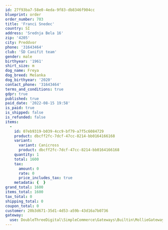 ```yaml
---
id: 27f93ba7-58e0-4eda-9f83-db8346f904cc
blueprint: order
order_number: 703
title: 'Franci Snedec'
country: SI
address: 'Srednja Bela 16'
zip: '4205'
city: Preddvor
phone: '31643464'
club: 'ŠD Canifit team'
gender: male
birthyear: '1961'
shirt_size: m
dog_name: Freya
dog_breed: Mešanka
dog_birthyear: '2020'
contact_phone: '31643464'
terms_and_conditions: true
gdpr: true
published: true
paid_date: '2022-08-15 19:58'
is_paid: true
is_shipped: false
is_refunded: false
items:
  -
    id: 07eb9319-b039-4cc9-bf79-a7f5c6084729
    product: dbcff2fc-7dcf-47cc-8214-bb0164166168
    variant:
      variant: Canicross
      product: dbcff2fc-7dcf-47cc-8214-bb0164166168
    quantity: 1
    total: 1600
    tax:
      amount: 0
      rate: 0
      price_includes_tax: true
    metadata: {  }
grand_total: 1600
items_total: 1600
tax_total: 0
shipping_total: 0
coupon_total: 0
customer: 20b3d671-35d1-4d53-a59b-43d16a7b0736
gateway:
  use: DoubleThreeDigital\SimpleCommerce\Gateways\Builtin\MollieGateway
---
```

